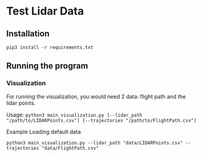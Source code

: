 # Test Lidar Data

## Installation
```
pip3 install -r requirements.txt
```

## Running the program

### Visualization
For running the visualization, you would need 2 data: flight path and the lidar points.

Usage: `python3 main_visualization.py [--lidar_path "/path/to/LIDARPoints.csv"] [--trajectories "/path/to/FlightPath.csv"]`

Example Loading default data
```
python3 main_visualization.py --lidar_path "data/LIDARPoints.csv" --trajectories "data/FlightPath.csv"
```
